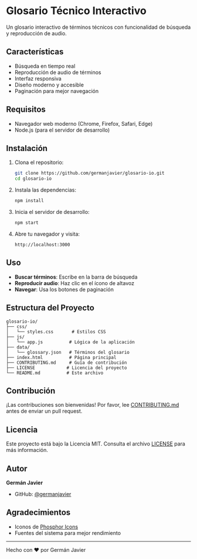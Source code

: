 # Glosario Técnico Interactivo

Un glosario interactivo de términos técnicos con funcionalidad de búsqueda y reproducción de audio.

## Características

- Búsqueda en tiempo real
- Reproducción de audio de términos
- Interfaz responsiva
- Diseño moderno y accesible
- Paginación para mejor navegación

## Requisitos

- Navegador web moderno (Chrome, Firefox, Safari, Edge)
- Node.js (para el servidor de desarrollo)

## Instalación

1. Clona el repositorio:
   ```bash
   git clone https://github.com/germanjavier/glosario-io.git
   cd glosario-io
   ```

2. Instala las dependencias:
   ```bash
   npm install
   ```

3. Inicia el servidor de desarrollo:
   ```bash
   npm start
   ```

4. Abre tu navegador y visita:
   ```
   http://localhost:3000
   ```

## Uso

- **Buscar términos**: Escribe en la barra de búsqueda
- **Reproducir audio**: Haz clic en el ícono de altavoz
- **Navegar**: Usa los botones de paginación

## Estructura del Proyecto

```
glosario-io/
├── css/
│   └── styles.css       # Estilos CSS
├── js/
│   └── app.js          # Lógica de la aplicación
├── data/
│   └── glossary.json   # Términos del glosario
├── index.html          # Página principal
├── CONTRIBUTING.md     # Guía de contribución
├── LICENSE            # Licencia del proyecto
└── README.md          # Este archivo
```

## Contribución

¡Las contribuciones son bienvenidas! Por favor, lee [CONTRIBUTING.md](CONTRIBUTING.md) antes de enviar un pull request.

## Licencia

Este proyecto está bajo la Licencia MIT. Consulta el archivo [LICENSE](LICENSE) para más información.

## Autor

**Germán Javier**  
- GitHub: [@germanjavier](https://github.com/germanjavier)  

## Agradecimientos

- Iconos de [Phosphor Icons](https://iconify.design/)
- Fuentes del sistema para mejor rendimiento

---

Hecho con ❤️ por Germán Javier
